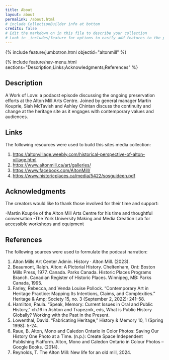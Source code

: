 ```yaml
---
title: About
layout: about
permalink: /about.html
# include CollectionBuilder info at bottom
credits: false
# Edit the markdown on in this file to describe your collection
# Look in _includes/feature for options to easily add features to the page
---
```


{% include feature/jumbotron.html objectid="altonmill" %}

{% include feature/nav-menu.html sections="Description;Links;Acknowledgments;References" %}

## Description

A Work of Love: a podacst episode discussing the ongoing preservation efforts at the Alton Mill Arts Centre. Joined by general manager Martin Kouprie, Siah McTavish and Ashley Chintan discuss the continuity and change at the heritage site as it engages with contemporary values and audiences.


## Links
The following resources were used to build this sites media collection:

1.  https://altonvillage.weebly.com/historical-perspective-of-alton-village.html
2.  https://www.altonmill.ca/art/galleries/
3.   https://www.facebook.com/AltonMill/
4.  https://www.historicplaces.ca/media/5422/sosguideen.pdf

## Acknowledgments

The creators would like to thank those involved for their time and support:

-Martin Kouprie of the Alton Mill Arts Centre for his time and thoughtful conversation
-The York University Making and Media Creation Lab for accessible workshops and equipment


## References

The following sources were used to formulate the podcast narration: 

1. Alton Mills Art Center Admin. History · Alton Mill. (2023).
2. Beaumont, Ralph. Alton: A Pictorial History. Cheltenham, Ont: Boston Mills Press, 1977. Canada. Parks Canada. Historic Places Programs Branch. Canadian Register of Historic Places. Winnipeg, MB: Parks Canada, 1995.
3. Farley, Rebecca, and Venda Louise Pollock. “Contemporary Art in Heritage Practice: Mapping Its Intentions, Claims, and Complexities.” Heritage & Amp; Society 15, no. 3 (September 2, 2022): 241–58.
4. Hamilton, Paula. “Speak, Memory: Current Issues in Oral and Public History,” ch.16 in Ashton and Trapeznik, eds, What is Public History Globally? Working with the Past in the Present.
5. Lowenthal, David. “Fabricating Heritage,” History & Memory 10, 1 (Spring 1998): 5-24.
6. Raue, B. Alton, Mono and Caledon Ontario in Color Photos: Saving Our History One Photo at a Time. (n.p.): Create Space Independent Publishing Platform. Alton, Mono and Caledon Ontario in Colour Photos – Google Books. (2014).
7. Reynolds, T. The Alton Mill: New life for an old mill, 2024. 




